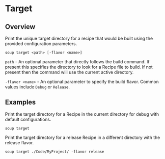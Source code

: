# Target
## Overview
Print the unique target directory for a recipe that would be built using the provided configuration parameters.
```
soup target <path> [-flavor <name>]
```

`path` - An optional parameter that directly follows the build command. If present this specifies the directory to look for a Recipe file to build. If not present then the command will use the current active directory.

`-flavor <name>` - An optional parameter to specify the build flavor. Common values include `Debug` or `Release`.

## Examples
Print the target directory for a Recipe in the current directory for debug with default configurations.
```
soup target
```

Print the target directory for a release Recipe in a different directory with the release flavor.
```
soup target ./Code/MyProject/ -flavor release
```
